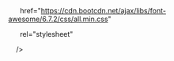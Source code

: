 <link

      href="https://cdn.bootcdn.net/ajax/libs/font-awesome/6.7.2/css/all.min.css"

      rel="stylesheet"

    />